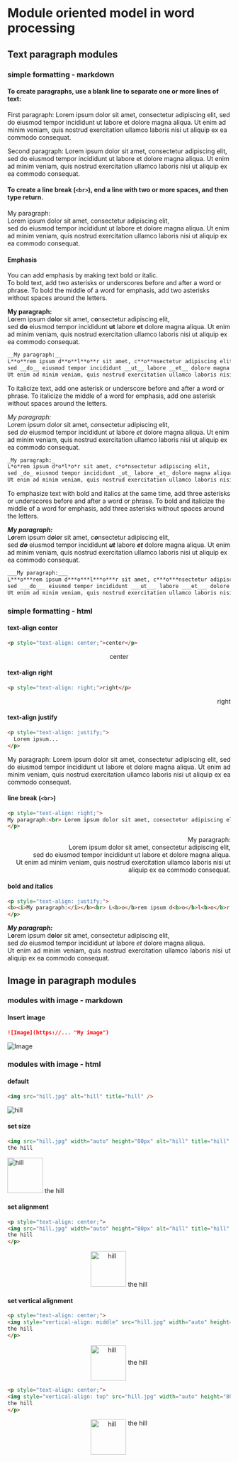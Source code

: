 # Module oriented model in word processing

## Text paragraph modules

### simple formatting - markdown

#### To create paragraphs, use a blank line to separate one or more lines of text:

First paragraph: Lorem ipsum dolor sit amet, consectetur adipiscing elit, sed do eiusmod tempor incididunt ut labore et dolore magna aliqua. Ut enim ad minim veniam, quis nostrud exercitation ullamco laboris nisi ut aliquip ex ea commodo consequat.

Second paragraph: Lorem ipsum dolor sit amet, consectetur adipiscing elit, sed do eiusmod tempor incididunt ut labore et dolore magna aliqua. Ut enim ad minim veniam, quis nostrud exercitation ullamco laboris nisi ut aliquip ex ea commodo consequat.

#### To create a line break (`<br>`), end a line with two or more spaces, and then type return.

My paragraph:  
Lorem ipsum dolor sit amet, consectetur adipiscing elit,  
sed do eiusmod tempor incididunt ut labore et dolore magna aliqua. 
Ut enim ad minim veniam, quis nostrud exercitation ullamco laboris nisi ut aliquip ex ea commodo consequat.

#### Emphasis

You can add emphasis by making text bold or italic.  
To bold text, add two asterisks or underscores before and after a word or phrase. To bold the middle of a word for emphasis, add two asterisks without spaces around the letters.

__My paragraph:__  
L**o**rem ipsum d**o**l**o**r sit amet, c**o**nsectetur adipiscing elit,  
sed __do__ eiusmod tempor incididunt __ut__ labore __et__ dolore magna aliqua. 
Ut enim ad minim veniam, quis nostrud exercitation ullamco laboris nisi ut aliquip ex ea commodo consequat.

```md
__My paragraph:__  
L**o**rem ipsum d**o**l**o**r sit amet, c**o**nsectetur adipiscing elit,  
sed __do__ eiusmod tempor incididunt __ut__ labore __et__ dolore magna aliqua. 
Ut enim ad minim veniam, quis nostrud exercitation ullamco laboris nisi ut aliquip ex ea commodo consequat.
```

To italicize text, add one asterisk or underscore before and after a word or phrase. To italicize the middle of a word for emphasis, add one asterisk without spaces around the letters.

_My paragraph:_  
L*o*rem ipsum d*o*l*o*r sit amet, c*o*nsectetur adipiscing elit,  
sed _do_ eiusmod tempor incididunt _ut_ labore _et_ dolore magna aliqua. 
Ut enim ad minim veniam, quis nostrud exercitation ullamco laboris nisi ut aliquip ex ea commodo consequat.

```md
_My paragraph:_  
L*o*rem ipsum d*o*l*o*r sit amet, c*o*nsectetur adipiscing elit,  
sed _do_ eiusmod tempor incididunt _ut_ labore _et_ dolore magna aliqua. 
Ut enim ad minim veniam, quis nostrud exercitation ullamco laboris nisi ut aliquip ex ea commodo consequat.
```
To emphasize text with bold and italics at the same time, add three asterisks or underscores before and after a word or phrase. To bold and italicize the middle of a word for emphasis, add three asterisks without spaces around the letters.

___My paragraph:___  
L***o***rem ipsum d***o***l***o***r sit amet, c***o***nsectetur adipiscing elit,  
sed ___do___ eiusmod tempor incididunt ___ut___ labore ___et___ dolore magna aliqua. 
Ut enim ad minim veniam, quis nostrud exercitation ullamco laboris nisi ut aliquip ex ea commodo consequat.

```md
___My paragraph:___  
L***o***rem ipsum d***o***l***o***r sit amet, c***o***nsectetur adipiscing elit,  
sed ___do___ eiusmod tempor incididunt ___ut___ labore ___et___ dolore magna aliqua. 
Ut enim ad minim veniam, quis nostrud exercitation ullamco laboris nisi ut aliquip ex ea commodo consequat.
```

### simple formatting - html

#### text-align center

```html
<p style="text-align: center;">center</p>
```

<p style="text-align: center;">center</p>
  
#### text-align right

```html
<p style="text-align: right;">right</p>
```
<p style="text-align: right;">right</p>

#### text-align justify

```html
<p style="text-align: justify;">
  Lorem ipsum...
</p>
```

<p style="text-align: justify;">
My paragraph: Lorem ipsum dolor sit amet, consectetur adipiscing elit, sed do eiusmod tempor incididunt ut labore et dolore magna aliqua. Ut enim ad minim veniam, quis nostrud exercitation ullamco laboris nisi ut aliquip ex ea commodo consequat.
</p>

#### line break (`<br>`)

```html
<p style="text-align: right;">
My paragraph:<br> Lorem ipsum dolor sit amet, consectetur adipiscing elit,<br> sed do eiusmod tempor incididunt ut labore et dolore magna aliqua.<br> Ut enim ad minim veniam, quis nostrud exercitation ullamco laboris nisi ut aliquip ex ea commodo consequat.
</p>
```

<p style="text-align: right;">
My paragraph:<br> Lorem ipsum dolor sit amet, consectetur adipiscing elit,<br> sed do eiusmod tempor incididunt ut labore et dolore magna aliqua.<br> Ut enim ad minim veniam, quis nostrud exercitation ullamco laboris nisi ut aliquip ex ea commodo consequat.
</p>

#### bold and italics

```html
<p style="text-align: justify;">
<b><i>My paragraph:</i></b><br> L<b>o</b>rem ipsum d<b>o</b>l<b>o</b>r sit amet, consectetur adipiscing elit,<br> sed <i>do</i> eiusmod tempor incididunt <i>ut</i> labore <i>et</i> dolore magna aliqua.<br> Ut enim ad minim veniam, quis nostrud exercitation ullamco laboris nisi ut aliquip ex ea commodo consequat.
</p>
```

<p style="text-align: justify;">
<b><i>My paragraph:</i></b><br> L<b>o</b>rem ipsum d<b>o</b>l<b>o</b>r sit amet, consectetur adipiscing elit,<br> sed <i>do</i> eiusmod tempor incididunt <i>ut</i> labore <i>et</i> dolore magna aliqua.<br> Ut enim ad minim veniam, quis nostrud exercitation ullamco laboris nisi ut aliquip ex ea commodo consequat.
</p>

## Image in paragraph modules

### modules with image - markdown

#### Insert image

```md
![Image](https://... "My image")
```

![Image](hill.jpg "My image")


### modules with image - html

#### default

```html
<img src="hill.jpg" alt="hill" title="hill" />
```

<img src="hill.jpg" alt="hill" title="hill" />

#### set size

```html
<img src="hill.jpg" width="auto" height="80px" alt="hill" title="hill" />
the hill
```

<img src="hill.jpg" width="auto" height="80px" alt="hill" title="hill" />
the hill

#### set alignment

```html
<p style="text-align: center;">
<img src="hill.jpg" width="auto" height="80px" alt="hill" title="hill" />
the hill
</p>
```

<p style="text-align: center;">
<img src="hill.jpg" width="auto" height="80px" alt="hill" title="hill" />
the hill
</p>

#### set vertical alignment

```html
<p style="text-align: center;">
<img style="vertical-align: middle" src="hill.jpg" width="auto" height="80px" alt="hill" title="hill" />
the hill
</p>
```

<p style="text-align: center;">
<img style="vertical-align: middle" src="hill.jpg" width="auto" height="80px" alt="hill" title="hill" />
the hill
</p>

```html
<p style="text-align: center;">
<img style="vertical-align: top" src="hill.jpg" width="auto" height="80px" alt="hill" title="hill" />
the hill
</p>
```

<p style="text-align: center;">
<img style="vertical-align: top" src="hill.jpg" width="auto" height="80px" alt="hill" title="hill" />
the hill
</p>


